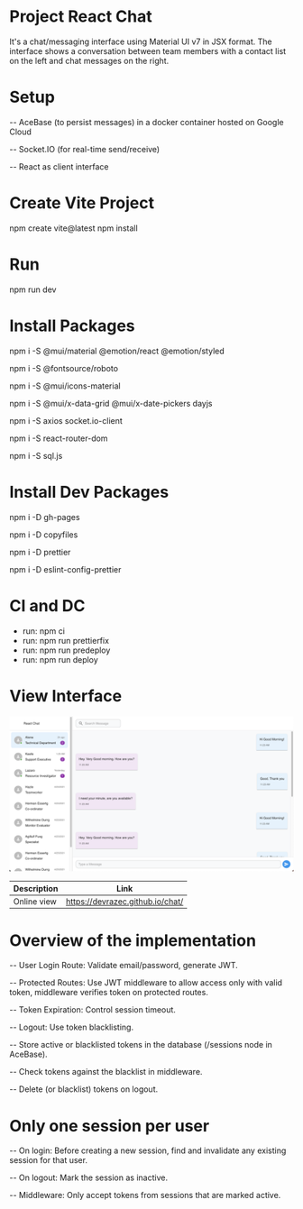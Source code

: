 # Project React Chat

It's a chat/messaging interface using Material UI v7 in JSX format. The interface shows a conversation between team members with a contact list on the left and chat messages on the right.

# Setup

-- AceBase (to persist messages) in a docker container hosted on Google Cloud

-- Socket.IO (for real-time send/receive)

-- React as client interface


# Create Vite Project

npm create vite@latest
npm install

# Run

npm run dev

# Install Packages

npm i -S @mui/material @emotion/react @emotion/styled

npm i -S @fontsource/roboto

npm i -S @mui/icons-material

npm i -S @mui/x-data-grid @mui/x-date-pickers dayjs

npm i -S axios socket.io-client

npm i -S react-router-dom

npm i -S sql.js

# Install Dev Packages

npm i -D gh-pages

npm i -D copyfiles

npm i -D prettier

npm i -D eslint-config-prettier

# CI and DC

- run: npm ci
- run: npm run prettierfix    
- run: npm run predeploy
- run: npm run deploy

# View Interface

![Pic1](./src/assets/chatview.png)  

| Description | Link |
|-------------|------|
| Online view | https://devrazec.github.io/chat/ |

# Overview of the implementation

-- User Login Route: Validate email/password, generate JWT.

-- Protected Routes: Use JWT middleware to allow access only with valid token, middleware verifies token on protected routes.

-- Token Expiration: Control session timeout.

-- Logout: Use token blacklisting.

-- Store active or blacklisted tokens in the database (/sessions node in AceBase).

-- Check tokens against the blacklist in middleware.

-- Delete (or blacklist) tokens on logout.

# Only one session per user

-- On login: Before creating a new session, find and invalidate any existing session for that user.

-- On logout: Mark the session as inactive.

-- Middleware: Only accept tokens from sessions that are marked active.